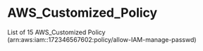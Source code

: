 # AWS_Customized_Policy
List of 15 AWS_Customized Policy
(arn:aws:iam::172346567602:policy/allow-IAM-manage-passwd)


